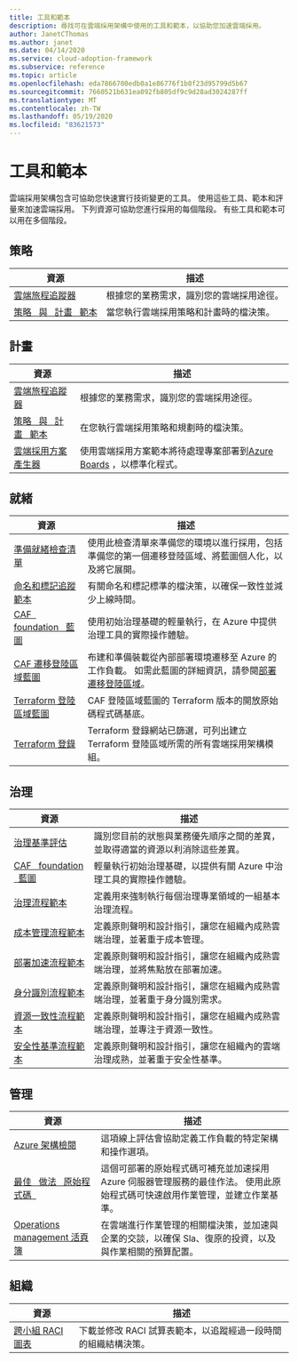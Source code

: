 ```yaml
---
title: 工具和範本
description: 尋找可在雲端採用架構中使用的工具和範本，以協助您加速雲端採用。
author: JanetCThomas
ms.author: janet
ms.date: 04/14/2020
ms.service: cloud-adoption-framework
ms.subservice: reference
ms.topic: article
ms.openlocfilehash: eda7866700edb0a1e86776f1b0f23d95799d5b67
ms.sourcegitcommit: 7660521b631ea092fb805df9c9d28ad3024287ff
ms.translationtype: MT
ms.contentlocale: zh-TW
ms.lasthandoff: 05/19/2020
ms.locfileid: "83621573"
---
```

<!-- cSpell:ignore Terraform's -->

# <a name="tools-and-templates"></a>工具和範本

雲端採用架構包含可協助您快速實行技術變更的工具。 使用這些工具、範本和評量來加速雲端採用。 下列資源可協助您進行採用的每個階段。 有些工具和範本可以用在多個階段。

## <a name="strategy"></a>策略

| 資源 | 描述 |
|----------|-------------|
| [雲端旅程追蹤器](https://docs.microsoft.com/assessments/?mode=pre-assessment&id=cloud-journey-tracker) | 根據您的業務需求，識別您的雲端採用途徑。 |
| [策略 &nbsp; 與 &nbsp; 計畫 &nbsp; 範本](https://archcenter.blob.core.windows.net/cdn/fusion/readiness/Microsoft-Cloud-Adoption-Framework-Strategy-and-Plan-Template.docx) | 當您執行雲端採用策略和計畫時的檔決策。 |

## <a name="plan"></a>計畫

| 資源 | 描述 |
|----------|-------------|
| [雲端旅程追蹤器](https://docs.microsoft.com/assessments/?mode=pre-assessment&id=cloud-journey-tracker) | 根據您的業務需求，識別您的雲端採用途徑。 |
| [策略 &nbsp; 與 &nbsp; 計畫 &nbsp; 範本](https://archcenter.blob.core.windows.net/cdn/fusion/readiness/Microsoft-Cloud-Adoption-Framework-Strategy-and-Plan-Template.docx) | 在您執行雲端採用策略和規劃時的檔決策。 |
| [雲端採用方案產生器](../plan/template.md) | 使用雲端採用方案範本將待處理專案部署到[Azure Boards](https://docs.microsoft.com/azure/devops/boards/get-started/what-is-azure-boards) ，以標準化程式。 |

## <a name="ready"></a>就緒

| 資源 | 描述 |
|----------|-------------|
| [準備就緒檢查清單](https://raw.githubusercontent.com/Microsoft/CloudAdoptionFramework/master/ready/readiness-checklist.docx) | 使用此檢查清單來準備您的環境以進行採用，包括準備您的第一個遷移登陸區域、將藍圖個人化，以及將它展開。 |
| [命名和標記追蹤範本](https://archcenter.blob.core.windows.net/cdn/fusion/readiness/CAF%20Readiness%20Naming%20and%20Tagging%20tracking%20template.xlsx) | 有關命名和標記標準的檔決策，以確保一致性並減少上線時間。 |
| [CAF &nbsp; foundation &nbsp; 藍圖](https://github.com/Microsoft/CloudAdoptionFramework/tree/master/ready/migration-landing-zone-governance) | 使用初始治理基礎的輕量執行，在 Azure 中提供治理工具的實際操作體驗。 |
| [CAF 遷移登陸區域藍圖](https://github.com/Microsoft/CloudAdoptionFramework/tree/master/ready/migration-landing-zone) | 布建和準備裝載從內部部署環境遷移至 Azure 的工作負載。 如需此藍圖的詳細資訊，請參閱[部署遷移登陸區域](../ready/landing-zone/migrate-landing-zone.md)。 |
| [Terraform 登陸區域藍圖](../ready/landing-zone/terraform-landing-zone.md) | CAF 登陸區域藍圖的 Terraform 版本的開放原始碼程式碼基底。 |
| [Terraform 登錄](https://registry.terraform.io/search?q=aztfmod) | Terraform 登錄網站已篩選，可列出建立 Terraform 登陸區域所需的所有雲端採用架構模組。 |

## <a name="govern"></a>治理

| 資源 | 描述 |
|----------|-------------|
| [治理基準評估](https://cafbaseline.com) | 識別您目前的狀態與業務優先順序之間的差異，並取得適當的資源以利消除這些差異。 |
| [CAF &nbsp; foundation &nbsp; 藍圖](https://github.com/Microsoft/CloudAdoptionFramework/tree/master/ready/migration-landing-zone-governance) | 輕量執行初始治理基礎，以提供有關 Azure 中治理工具的實際操作體驗。 |
| [治理流程範本](https://archcenter.blob.core.windows.net/cdn/fusion/governance/Governance%20Discipline%20Template.docx) | 定義用來強制執行每個治理專業領域的一組基本治理流程。 |
| [成本管理流程範本](https://archcenter.blob.core.windows.net/cdn/fusion/governance/Cost%20Management%20Discipline%20Template.docx) | 定義原則聲明和設計指引，讓您在組織內成熟雲端治理，並著重于成本管理。 |
| [部署加速流程範本](https://archcenter.blob.core.windows.net/cdn/fusion/governance/Deployment%20Acceleration%20Discipline%20Template.docx) | 定義原則聲明和設計指引，讓您在組織內成熟雲端治理，並將焦點放在部署加速。 |
| [身分識別流程範本](https://archcenter.blob.core.windows.net/cdn/fusion/governance/Identity%20Baseline%20Discipline%20Template.docx) | 定義原則聲明和設計指引，讓您在組織內成熟雲端治理，並著重于身分識別需求。 |
| [資源一致性流程範本](https://archcenter.blob.core.windows.net/cdn/fusion/governance/Resource%20Consistency%20Discipline%20Template.docx) | 定義原則聲明和設計指引，讓您在組織內成熟雲端治理，並專注于資源一致性。 |
| [安全性基準流程範本](https://archcenter.blob.core.windows.net/cdn/fusion/governance/Security%20Baseline%20Discipline%20Template.docx) | 定義原則聲明和設計指引，讓您在組織內的雲端治理成熟，並著重于安全性基準。 |

## <a name="manage"></a>管理

| 資源 | 描述 |
|----------|-------------|
| [Azure 架構檢閱](https://docs.microsoft.com/assessments/?id=azure-architecture-review) | 這項線上評估會協助定義工作負載的特定架構和操作選項。 |
| [最佳 &nbsp; 做法 &nbsp; 原始程式碼 &nbsp;](https://github.com/Microsoft/CloudAdoptionFramework/tree/master/manage/Automation-Best-Practices) | 這個可部署的原始程式碼可補充並加速採用 Azure 伺服器管理服務的最佳作法。 使用此原始程式碼可快速啟用作業管理，並建立作業基準。 |
| [Operations management 活頁簿](https://raw.githubusercontent.com/Microsoft/CloudAdoptionFramework/master/manage/opsmanagementworkbook.xlsx) | 在雲端進行作業管理的相關檔決策，並加速與企業的交談，以確保 Sla、復原的投資，以及與作業相關的預算配置。 |

## <a name="organize"></a>組織

| 資源 | 描述 |
|----------|-------------|
| [跨小組 RACI 圖表](https://archcenter.blob.core.windows.net/cdn/fusion/management/raci-template.xlsx) | 下載並修改 RACI 試算表範本，以追蹤經過一段時間的組織結構決策。 |
